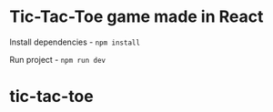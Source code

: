 # Tic-Tac-Toe game made in React

Install dependencies - `npm install`

Run project - `npm run dev`
# tic-tac-toe
